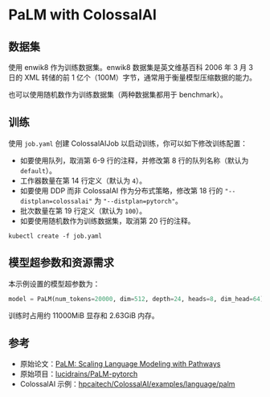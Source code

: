 # PaLM with ColossalAI

## 数据集

使用 enwik8 作为训练数据集。enwik8 数据集是英文维基百科 2006 年 3 月 3 日的 XML 转储的前 1 亿个（100M）字节，通常用于衡量模型压缩数据的能力。

也可以使用随机数作为训练数据集（两种数据集都用于 benchmark）。

## 训练

使用 `job.yaml` 创建 ColossalAIJob 以启动训练，你可以如下修改训练配置：

* 如要使用队列，取消第 6-9 行的注释，并修改第 8 行的队列名称（默认为 `default`）。
* 工作器数量在第 14 行定义（默认为 `4`）。
* 如要使用 DDP 而非 ColossalAI 作为分布式策略，修改第 18 行的 `"--distplan=colossalai"` 为 `"--distplan=pytorch"`。
* 批次数量在第 19 行定义（默认为 `100`）。
* 如要使用随机数作为训练数据集，取消第 20 行的注释。

```shell
kubectl create -f job.yaml
```

## 模型超参数和资源需求

本示例设置的模型超参数为：

```python
model = PaLM(num_tokens=20000, dim=512, depth=24, heads=8, dim_head=64)
```

训练时占用约 11000MiB 显存和 2.63GiB 内存。

## 参考

* 原始论文：[PaLM: Scaling Language Modeling with Pathways](https://arxiv.org/abs/2204.02311)
* 原始项目：[lucidrains/PaLM-pytorch](https://github.com/lucidrains/PaLM-pytorch)
* ColossalAI 示例：[hpcaitech/ColossalAI/examples/language/palm](https://github.com/hpcaitech/ColossalAI/tree/main/examples/language/palm)
